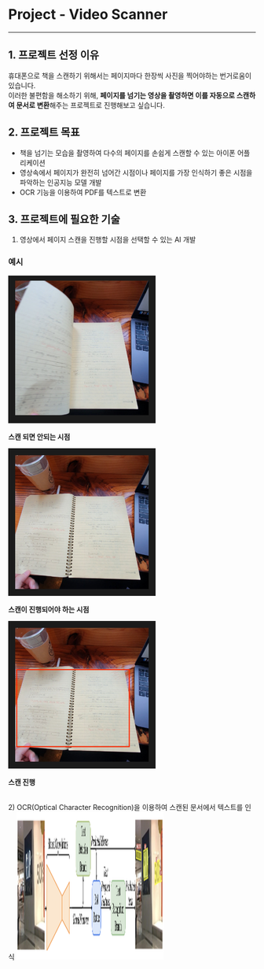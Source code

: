 # Project - Video Scanner
---
## 1. 프로젝트 선정 이유

휴대폰으로 책을 스캔하기 위해서는 페이지마다 한장씩 사진을 찍어야하는 번거로움이 있습니다. <br>
이러한 불편함을 해소하기 위해, **페이지를 넘기는 영상을 촬영하면 이를 자동으로 스캔하여 문서로 변환**해주는 프로젝트로 진행해보고 싶습니다.
<br>
## 2. 프로젝트 목표
* 책을 넘기는 모습을 촬영하여 다수의 페이지를 손쉽게 스캔할 수 있는 아이폰 어플리케이션 
* 영상속에서 페이지가 완전히 넘어간 시점이나 페이지를 가장 인식하기 좋은 시점을 파악하는 인공지능 모델 개발
* OCR 기능을 이용하여 PDF를 텍스트로 변환

## 3. 프로젝트에 필요한 기술
1) 영상에서 페이지 스캔을 진행할 시점을 선택할 수 있는 AI 개발

### 예시
<img src="images/1.jpeg" height="300px" width="300px">

**스캔 되면 안되는 시점**

<img src="images/3.jpeg" height="300px" width="300px">

**스캔이 진행되어야 하는 시점**

<img src="images/4.jpeg" height="300px" width="300px">

**스캔 진행**

<br>
2) OCR(Optical Character Recognition)을 이용하여 스캔된 문서에서 텍스트를 인식

<img src="images/5.png" height="300px" width="300px">
